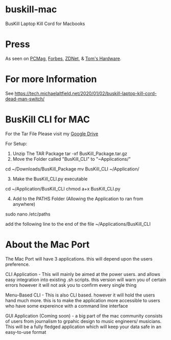# buskill-mac
BusKill Laptop Kill Cord for Macbooks

# Press

As seen on [PCMag](https://www.forbes.com/sites/daveywinder/2020/01/03/this-20-usb-cable-is-a-dead-mans-switch-for-your-linux-laptop/), [Forbes](https://www.pcmag.com/news/372806/programmers-usb-cable-can-kill-laptop-if-machine-is-yanked), [ZDNet](https://www.zdnet.com/article/new-usb-cable-kills-your-linux-laptop-if-stolen-in-a-public-place/), & [Tom's Hardware](https://www.tomshardware.com/news/the-buskill-usb-cable-secures-your-laptop-against-thieves).

# For more Information

See https://tech.michaelaltfield.net/2020/01/02/buskill-laptop-kill-cord-dead-man-switch/

# BusKill CLI for MAC

For the Tar File Please visit my [Google Drive](https://drive.google.com/file/d/1B7MakNrxXJQUI3989Z1r8iHH7cX1L6Q7/view?usp=sharing)

For Setup:
1. Unzip The TAR Package 
tar -xf BusKill_Package.tar.gz
2. Move the Folder called "BusKill_CLI" to "~Applications/"

cd ~/Downloads/BusKill_Package
mv BusKill_CLI ~/Application/

3. Make the BusKill_CLI.py executable 

cd ~/Application/BusKill_CLI
chmod a+x BusKill_CLI.py 

4. Add to the PATHS Folder (Allowing the Application to ran from anywhere) 

sudo nano /etc/paths

add the following line to the end of the file
~/Applications/BusKill_CLI

# About the Mac Port 

The Mac Port will have 3 applications. this will depend upon the users preference. 

CLI Application - This will mainly be aimed at the power users. and allows easy integration into existing .sh scripts. this version will warn you of certain errors however it will not ask you to confirm every single thing 

Menu-Based CLI - This is also CLI based. however it will hold the users hand much more. this is to make the application more accessible to users who have some expereince with a command line interface 

GUI Application (Coming soon) - a big part of the mac community consists of users from journalism to grpahic design to music engineers/ musicians. This will be a fully fledged application which will keep your data safe in an easy-to-use format 
